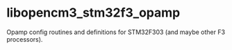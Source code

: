 # libopencm3_stm32f3_opamp

Opamp config routines and definitions for STM32F303 (and maybe other F3 processors).
